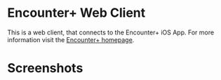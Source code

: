 # Encounter+ Web Client
This is a web client, that connects to the Encounter+ iOS App. For more information visit the [Encounter+ homepage](https://encounter.plus/).
# Screenshots
